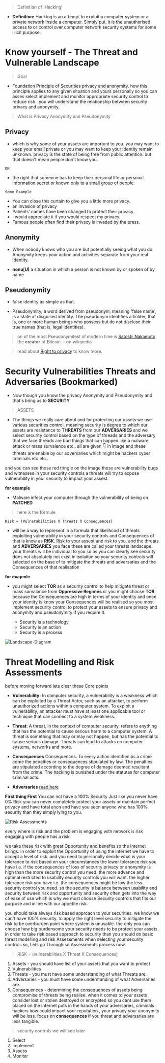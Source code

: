 
> Definition of 'Hacking'

  - **Definition:** Hacking is an attempt to exploit a computer system or a private network inside a computer. Simply put, it is the unauthorised access to or control over computer network security systems for some illicit purpose.


# Know yourself - The Threat and Vulnerable Landscape

> Goal

- Foundation Principle of Securities privacy and anonymity. how this principle applies to any given situation and yours personally so you can asses select implement and monitor appropriate security
control to reduce risk . you will understand the relationship between security privacy and anonymity.


> What is Privacy Anonymity and Pseudonymity

## Privacy

- which is why some of your assets are important to you. you may want to keep your email private or you may want to keep your identity remain unknown.
privacy is the state of being free from public attention.
but that doesn't mean people don't know you.

``OR``

- the right that someone has to keep their personal life or personal information secret or known only to a small group of people:

``Some Example``

  - You can close this curtain to give you a little more privacy.
  - an invasion of privacy
  - Patients' names have been changed to protect their privacy.
  - I would appreciate it if you would respect my privacy.
  - Famous people often find their privacy is invaded by the press.


## Anonymity

  - When nobody knows who you are but potentially seeing what you do. Anonymity keeps your action and activities separate from your real identity.

  - **nonu[U]** a situation in which a person is not known by or spoken of by name


## Pseudonymity

  - false identity as simple as that.

  - Pseudonymity, a word derived from pseudonym, meaning 'false name', is a state of disguised identity. The pseudonym identifies a holder, that is, one or more human beings who possess but do not disclose their true names (that is, legal identities).

> on of the most Pseudonymitest of modern time is [Satoshi Nakamoto](https://en.wikipedia.org/wiki/Satoshi_Nakamoto) the **creator** of Bitcoin. - on wikipedia

> read about [Right to privacy](https://en.wikipedia.org/wiki/Right_to_privacy) to know more.


# Security Vulnerabilities Threats and Adversaries (Bookmarked)

  - Now though you know the privacy Anonymity and Pseudonymity and that's bring us to **SECURITY**

> ASSETS 

  - The things we really care about and for protecting our assets we use various securities control.
meaning security is degree to which our assets are resistance to **THREATS** from our **ADVERSARIES**
and we select security control based on the type of threads and the adversary that we face
threads are bad things that can happen like a malware attack or mass survalence etc.. all are given 👇 in image
and these threats are enable by our adversaries which might be hackers cyber criminals etc etc.. 

and you can see those red tringle on the image those are vulnerability bugs and witnesses in your security controls a threats will try to expose vulnerability in your security to impact your assest.

**for example**

  - Malware infect your computer through the vulnerability of being on **PATCHED**

> here is the formule

``` Risk = (Vulnerabilities X Threats X Consequences) ``` 

  - will be a way to represent in a formula that likelihood of threats exploiting vulnerability in your security controls and Consequences of that is know as **RISK**. Risk to your assest and risk to you. and the threats and **ADVERSARIES** you face these are called your threats landscape. your threats will be individual to you so as you can clearly see security does not absolutely not exist in isolation so your security controls will selected on the base of 
to mitigate the threats and adversaries and the Consequences of that realisation 

**for exapmle** 

  - you might select **TOR** as a security control to help mitigate threat or mass survalance from **Oppressive Regimes**
or you might choose **TOR** because the Consequences are high in terms of your identity and once your identity is know your Consequences will be realised so you most implement security control to protect your assets to ensure privacy and anonymity and pseudonymity if you require it.

    - Security is a technology
    - Security is an action
    - Security is a process

![Landscape-Diagram](https://github.com/Ryanhustler420/Network_Hacking-/blob/master/assets/The-Cyber-Security-Landscape-Diagram.jpg)


# Threat Modelling and Risk Assessments


before moving forward lets clear these Core points

  - **Vulnerability:** In computer security, a vulnerability is a weakness which can be exploited by a Threat Actor, such as an attacker, to perform unauthorized actions within a computer system. To exploit a vulnerability, an attacker must have at least one applicable tool or technique that can connect to a system weakness..

  - **Threat:** A threat, in the context of computer security, refers to anything that has the potential to cause serious harm to a computer system. A threat is something that may or may not happen, but has the potential to cause serious damage. Threats can lead to attacks on computer systems, networks and more.

  - **Consequences** Consequences. To every action identified as a crime come the penalties or consequences stipulated by law. The penalties are stipulated according to the degree of damage deemed resultant from the crime. The hacking is punished under the statutes for computer criminal acts.

  - **Adversaries** [read here](http://www.centurylink.com/business/enterprise/blog/thinkgig/four-types-cybersecurity-adversaries-defend/)

**First thing First** You can not have a 100% Security Just like you never have 0% Risk you can never completely protect your assets
or maintain perfect privacy and have total anon and have you seen anyone who has 100% security than they simply lying to you.

![Risk Assessments](https://github.com/Ryanhustler420/Network_Hacking-/blob/master/assets/Threat%20Modeling%20and%20Risk%20Assessments.png)

every where is risk and the problem is engaging with network is risk engaging with people has a risk.

we take these risk with great Opportunity and benefits so the Internet brings. in order to exploit the Opportunity of using the internet we have  to accept a level of risk. and you need to personally decide what is your tolerance to risk based on your circumstances the lower tolerance risk you have
i.e. if the consequences of loss of security privacy or anonymity is high than the more security control you need. the more advance and optimal
restricted to usability security controls you will want. the higher tolerance risk you have i.e. the consequences might be low the less security control you need. so the security is balance between usability and security between risk and opportunity and security often gets into the way of ease of use
which is why we most choose Security controls that fits our purpose and inline with our appetite risk.

you should take always risk based approach to your securities. we know we can't have 100% security. to apply the right level security
to mitigate the risk to be overburden point where system is unusable. the only you can choose how big burdensome your security needs to be protect your assets. in order to take risk based approach to security than you should do basic threat modelling and risk Assessments when selecting your security controls so, Lets go Through so Assessments process now.

> RISK = (vulnerabilities X Threat X Consequences)

1.  Assets - you should have list of your assets that you want to protect
2.  Vulnerabilities
3.  Threats - you must have some understanding of what Threats are.
4.  Adversaries - you must have some understanding of what Adversaries are.
5.  Consequences - determining the consequences of assets being compromise of threats being realise. when it comes to your assets consider lost or stolen destroyed or encrypted so you cant use them placed on the internet puts in the hands of your adversaries, criminals hackers how could impact your reputation , your privacy your anonymity will be loss. focus on **consequences** if you threat and adversaries are less tangible.

> security controls  we will see later

1.  Select
2.  Implement
3.  Assess
4.  Monitor


